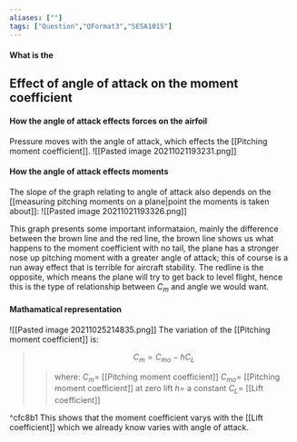 ```yaml
---
aliases: [""]
tags: ["Question","QFormat3","SESA1015"]
---
```


#### What is the
## Effect of angle of attack on the moment coefficient
#### How the angle of attack effects forces on the airfoil
Pressure moves with the angle of attack, which effects the [[Pitching moment coefficient]].
![[Pasted image 20211021193231.png]]

#### How the angle of attack effects moments
The slope of the graph relating to angle of attack also depends on the [[measuring pitching moments on a plane|point the moments is taken about]]:
![[Pasted image 20211021193326.png]]

This graph presents some important informataion, mainly the difference between the brown line and the red line, the brown line shows us what happens to the moment coefficient with no tail, the plane has a stronger nose up pitching moment with a greater angle of attack; this of course is a run away effect that is terrible for aircraft stability. The redline is the opposite, which means the plane will try to get back to level flight, hence this is the type of relationship between $C_m$ and angle we would want. 

#### Mathamatical representation
![[Pasted image 20211025214835.png]]
The variation of the [[Pitching moment coefficient]] is:

> $$ C_m = C_{mo} - h C_L $$ 
>> where:
>> $C_m =$ [[Pitching moment coefficient]]
>> $C_{mo} =$ [[Pitching moment coefficient]] at zero lift
>> $h =$ a constant
>> $C_L =$ [[Lift coefficient]]

^cfc8b1
This shows that the moment coefficient varys with the [[Lift coefficient]] which we already know varies with angle of attack.
